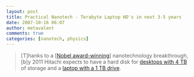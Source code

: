 ```yaml
---
layout: post
title: Practical Nanotech - Terabyte Laptop HD's in next 3-5 years
date: 2007-10-16 06:07
author: metavalent
comments: true
categories: [nanotech, physics]
---
```

<blockquote>[T]hanks to a [<a href="https://news.bbc.co.uk/2/hi/science/nature/7035247.stm">Nobel award-winning</a>] nanotechnology breakthrough, [b]y 2011 Hitachi expects to have a hard disk for <a href="https://news.bbc.co.uk/2/hi/technology/7044606.stm">desktops with 4 TB</a> of storage and a <a href="https://news.bbc.co.uk/2/hi/technology/7044606.stm">laptop with a 1 TB drive</a>.</blockquote>
